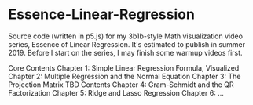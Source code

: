 # Essence-Linear-Regression
Source code (written in p5.js) for my 3b1b-style Math visualization video series, Essence of Linear Regression. It's estimated to publish in summer 2019. Before I start on the series, I may finish some warmup videos first. 

Core Contents
Chapter 1: Simple Linear Regression Formula, Visualized
Chapter 2: Multiple Regression and the Normal Equation
Chapter 3: The Projection Matrix
TBD Contents
Chapter 4: Gram-Schmidt and the QR Factorization
Chapter 5: Ridge and Lasso Regression
Chapter 6: ...
